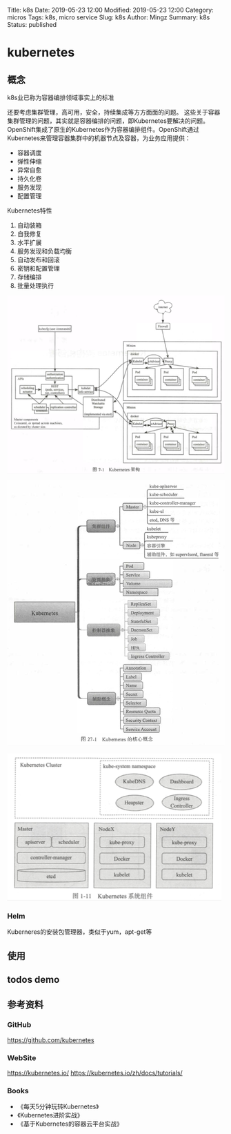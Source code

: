 Title: k8s
Date: 2019-05-23 12:00
Modified: 2019-05-23 12:00
Category: micros
Tags: k8s, micro service
Slug: k8s
Author: Mingz
Summary: k8s
Status: published



# kubernetes


## 概念

k8s业已称为容器编排领域事实上的标准


还要考虑集群管理，高可用，安全，持续集成等方方面面的问题。
这些关于容器集群管理的问题，其实就是容器编排的问题，即Kubernetes要解决的问题。
OpenShift集成了原生的Kubernetes作为容器编排组件。OpenShift通过Kubernetes来管理容器集群中的机器节点及容器，为业务应用提供：
- 容器调度
- 弹性伸缩
- 异常自愈
- 持久化卷
- 服务发现
- 配置管理




Kubernetes特性
1. 自动装箱
2. 自我修复
3. 水平扩展
4. 服务发现和负载均衡
5. 自动发布和回滚
6. 密钥和配置管理
7. 存储编排
8. 批量处理执行









![Kubernetes架构](./images/k8s-01.png)




![k8s-02.png](./images/k8s-02.png)

![k8s-03.png](./images/k8s-03.png)


### Helm

Kuberneres的安装包管理器，类似于yum，apt-get等




## 使用



## todos demo



## 参考资料

### GitHub
https://github.com/kubernetes

### WebSite
https://kubernetes.io/
https://kubernetes.io/zh/docs/tutorials/

### Books
- 《每天5分钟玩转Kubernetes》
- 《Kubernetes进阶实战》
- 《基于Kubernetes的容器云平台实战》